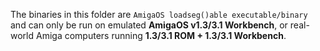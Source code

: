 The binaries in this folder are `AmigaOS loadseg()able executable/binary` and can only be run on emulated **AmigaOS v1.3/3.1 Workbench**, or real-world Amiga computers running **1.3/3.1 ROM + 1.3/3.1 Workbench**.
